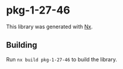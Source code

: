 # pkg-1-27-46

This library was generated with [Nx](https://nx.dev).

## Building

Run `nx build pkg-1-27-46` to build the library.
